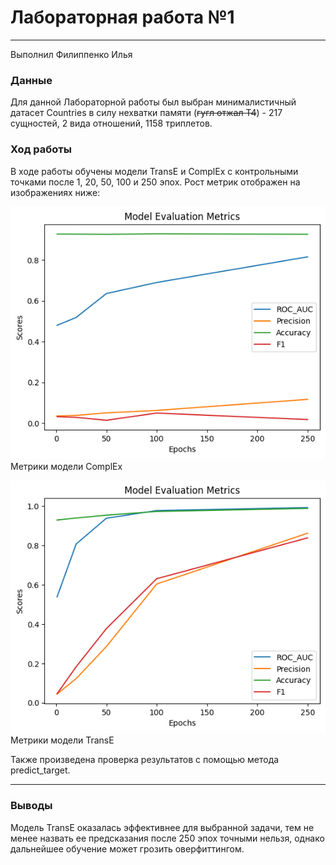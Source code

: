 # Лабораторная работа №1

---
Выполнил Филиппенко Илья

### Данные
Для данной Лабораторной работы был выбран минималистичный датасет Countries в силу нехватки памяти (~~гугл отжал T4~~) - 217 сущностей, 2 вида отношений, 1158 триплетов.

### Ход работы

В ходе работы обучены модели TransE и ComplEx с контрольными точками после 1, 20, 50, 100 и 250 эпох. Рост метрик отображен на изображениях ниже:


![](Complex.png)
Метрики модели ComplEx

![](TransE.png)
Метрики модели TransE

Также произведена проверка результатов с помощью метода predict_target. 

---
### Выводы

Модель TransE оказалась эффективнее для выбранной задачи, тем не менее назвать ее предсказания после 250 эпох точными нельзя, однако дальнейшее обучение может грозить оверфиттингом.  

